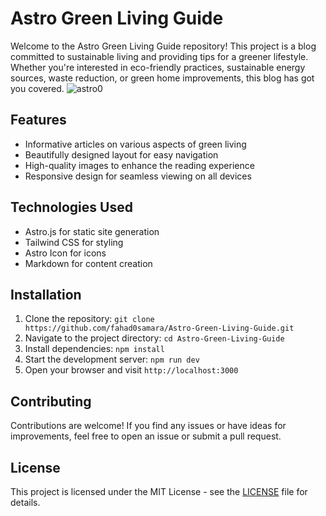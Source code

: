 

# Astro Green Living Guide

Welcome to the Astro Green Living Guide repository! This project is a blog committed to sustainable living and providing tips for a greener lifestyle. Whether you're interested in eco-friendly practices, sustainable energy sources, waste reduction, or green home improvements, this blog has got you covered.
![astro0](https://github.com/fahad0samara/Astro-Green-Living-Guide/assets/90055525/ed6f2563-60f6-4603-84af-b5d229a85bea)




## Features

- Informative articles on various aspects of green living
- Beautifully designed layout for easy navigation
- High-quality images to enhance the reading experience
- Responsive design for seamless viewing on all devices

## Technologies Used

- Astro.js for static site generation
- Tailwind CSS for styling
- Astro Icon for icons
- Markdown for content creation

## Installation

1. Clone the repository: `git clone https://github.com/fahad0samara/Astro-Green-Living-Guide.git`
2. Navigate to the project directory: `cd Astro-Green-Living-Guide`
3. Install dependencies: `npm install`
4. Start the development server: `npm run dev`
5. Open your browser and visit `http://localhost:3000`

## Contributing

Contributions are welcome! If you find any issues or have ideas for improvements, feel free to open an issue or submit a pull request.

## License

This project is licensed under the MIT License - see the [LICENSE](LICENSE) file for details.



